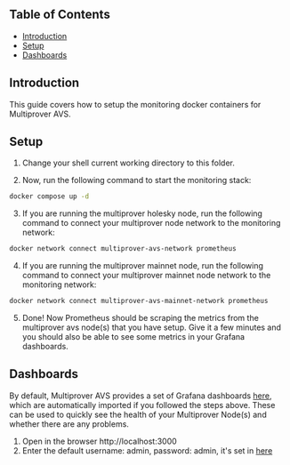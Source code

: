 ## Table of Contents <!-- omit in toc -->
- [Introduction](#introduction)
- [Setup](#setup)
- [Dashboards](#dashboards)

## Introduction

This guide covers how to setup the monitoring docker containers for Multiprover AVS.


## Setup

1. Change your shell current working directory to this folder.

2. Now, run the following command to start the monitoring stack:
```bash
docker compose up -d
```

3. If you are running the multiprover holesky node, run the following command to connect your multiprover node network to the monitoring network:
```bash
docker network connect multiprover-avs-network prometheus
```

4. If you are running the multiprover mainnet node, run the following command to connect your multiprover mainnet node network to the monitoring network:
```bash
docker network connect multiprover-avs-mainnet-network prometheus
```

5. Done! Now Prometheus should be scraping the metrics from the multiprover avs node(s) that you have setup. Give it a few minutes and you should also be able to see some metrics in your Grafana dashboards.


## Dashboards
By default, Multiprover AVS provides a set of Grafana dashboards [here](./dashboards/), which are automatically imported if you followed the steps above. These can be used to quickly see the health of your Multiprover Node(s) and whether there are any problems.

1. Open in the browser http://localhost:3000
2. Enter the default username: admin, password: admin, it's set in [here](./docker-compose.yml#L53-L54)
